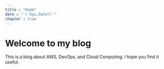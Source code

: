 ```yaml
---
title : "Home"
date : "`r Sys.Date()`"
chapter : true
---
```


# Welcome to my blog
This is a blog about AWS, DevOps, and Cloud Computing. I hope you find it useful.
